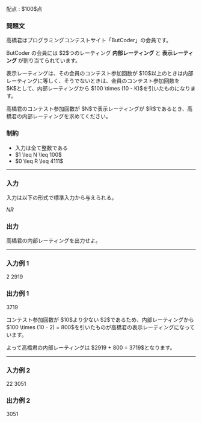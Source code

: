 
<div>

<span>

<span>

<p>
配点 : $100$点
</p>

<div>

<section>

### **問題文**

<p>
高橋君はプログラミングコンテストサイト「ButCoder」の会員です。
</p>

<p>
ButCoder の会員には $2$つのレーティング 
<strong>
内部レーティング
</strong>
と 
<strong>
表示レーティング
</strong>
が割り当てられています。
</p>

<p>
表示レーティングは、その会員のコンテスト参加回数が $10$以上のときは内部レーティングに等しく、そうでないときは、会員のコンテスト参加回数を $K$として、内部レーティングから $100 \times (10 - K)$を引いたものになります。
</p>

<p>
高橋君のコンテスト参加回数が $N$で表示レーティングが $R$であるとき、高橋君の内部レーティングを求めてください。
</p>

</section>

</div>

<div>

<section>

### **制約**

<ul>

<li>
入力は全て整数である
</li>

<li>
$1 \leq N \leq 100$
</li>

<li>
$0 \leq R \leq 4111$
</li>

</ul>

</section>

</div>

---

<div>

<div>

<section>

### **入力**

<p>
入力は以下の形式で標準入力から与えられる。
</p>

<div>

$N$$R$
</div>

</section>

</div>

<div>

<section>

### **出力**

<p>
高橋君の内部レーティングを出力せよ。
</p>

</section>

</div>

</div>

---

<div>

<section>

### **入力例 1**

<div>

2 2919

</div>

</section>

</div>

<div>

<section>

### **出力例 1**

<div>

3719

</div>

<p>
コンテスト参加回数が $10$より少ない $2$であるため、内部レーティングから $100 \times (10 - 2) = 800$を引いたものが高橋君の表示レーティングになっています。
</p>

<p>
よって高橋君の内部レーティングは $2919 + 800 = 3719$となります。
</p>

</section>

</div>

---

<div>

<section>

### **入力例 2**

<div>

22 3051

</div>

</section>

</div>

<div>

<section>

### **出力例 2**

<div>

3051

</div>

</section>

</div>

</span>

</span>

</div>

